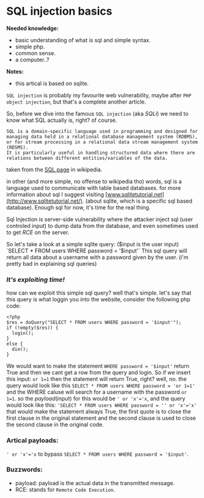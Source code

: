 # SQL injection basics

**Needed knowledge:**
- basic understanding of what is sql and simple syntax.
- simple php.
- common sense.
- a computer..?

**Notes:**
- this artical is based on sqlite.

`SQL injection` is probably my favourite web vulnerability, maybe after `PHP object injection`, but that's a complete another article.

So, before we dive into the famous `SQL injection` (aka *SQLi*) we need to know what SQL actually is, right? of course.

```
SQL is a domain-specific language used in programming and designed for managing data held in a relational database management system (RDBMS), or for stream processing in a relational data stream management system (RDSMS).
It is particularly useful in handling structured data where there are relations between different entities/variables of the data.
```
taken from the [SQL page](https://en.wikipedia.org/wiki/SQL) in wikipedia.

in other (and more simple, no offense to wikipedia tho) words, sql is a language used to communicate with table based databases. for more information about sql I suggest visiting [www.sqlitetutorial.net](http://www.sqlitetutorial.net/). (about sqlite, which is a specific sql based database). Enough sql for now, it's time for the real thing.


Sql Injection is server-side vulnerability where the attacker inject sql (user controled input) to dump data from the database,
and even sometimes used to get _RCE_ on the server.

So let's take a look at a simple sqlite query: ($input is the user input)
`SELECT * FROM users WHERE password = '$input'`
This sql query will return all data about a username with a password given by the user. (i'm pretty bad in explaining sql queries)

### **_It's exploiting time!_**
how can we exploit this simple sql query? well that's simple.
let's say that this query is what loggin you into the website, consider the following php code:
```
<?php
$res = doQuery("SELECT * FROM users WHERE password = '$input'");
if (!empty($res)) {
  login();
}
else {
  die();
}
```
We would want to make the statement `WHERE password = '$input'` return True and then we cant get a row from the query and login.
So if we insert this input: `or 1=1` then the statement will return True, right? well, no.
the query would look like this `SELECT * FROM users WHERE password = 'or 1=1'` and the WHERE caluse will search for a username with the password `or 1=1`.
so the _payload_(input) for this would be `' or 'x'='x`, and the query would look like this: 
`'SELECT * FROM users WHERE password = '' or 'x'='x'`
that would make the statement always True, the first quote is to close the first clause in the original statement and the second clause is used to close the second clause in the original code.

### Artical payloads:
`' or 'x'='x` to bypass `SELECT * FROM users WHERE password = '$input'`.

### Buzzwords:
- payload: payload is the actual data in the transmitted message.
- RCE: stands for `Remote Code Execution`.
